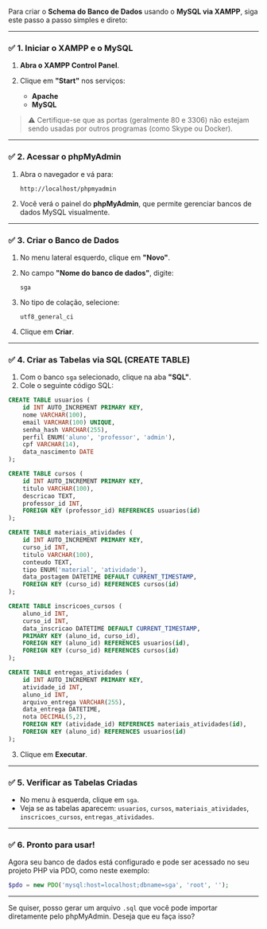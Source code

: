 Para criar o **Schema do Banco de Dados** usando o **MySQL via XAMPP**, siga este passo a passo simples e direto:

---

### ✅ **1. Iniciar o XAMPP e o MySQL**

1. **Abra o XAMPP Control Panel**.
2. Clique em **"Start"** nos serviços:

   * **Apache**
   * **MySQL**

> ⚠️ Certifique-se que as portas (geralmente 80 e 3306) não estejam sendo usadas por outros programas (como Skype ou Docker).

---

### ✅ **2. Acessar o phpMyAdmin**

1. Abra o navegador e vá para:

   ```
   http://localhost/phpmyadmin
   ```

2. Você verá o painel do **phpMyAdmin**, que permite gerenciar bancos de dados MySQL visualmente.

---

### ✅ **3. Criar o Banco de Dados**

1. No menu lateral esquerdo, clique em **"Novo"**.
2. No campo **"Nome do banco de dados"**, digite:

   ```
   sga
   ```
3. No tipo de colação, selecione:

   ```
   utf8_general_ci
   ```
4. Clique em **Criar**.

---

### ✅ **4. Criar as Tabelas via SQL (CREATE TABLE)**

1. Com o banco `sga` selecionado, clique na aba **"SQL"**.
2. Cole o seguinte código SQL:

```sql
CREATE TABLE usuarios (
    id INT AUTO_INCREMENT PRIMARY KEY,
    nome VARCHAR(100),
    email VARCHAR(100) UNIQUE,
    senha_hash VARCHAR(255),
    perfil ENUM('aluno', 'professor', 'admin'),
    cpf VARCHAR(14),
    data_nascimento DATE
);

CREATE TABLE cursos (
    id INT AUTO_INCREMENT PRIMARY KEY,
    titulo VARCHAR(100),
    descricao TEXT,
    professor_id INT,
    FOREIGN KEY (professor_id) REFERENCES usuarios(id)
);

CREATE TABLE materiais_atividades (
    id INT AUTO_INCREMENT PRIMARY KEY,
    curso_id INT,
    titulo VARCHAR(100),
    conteudo TEXT,
    tipo ENUM('material', 'atividade'),
    data_postagem DATETIME DEFAULT CURRENT_TIMESTAMP,
    FOREIGN KEY (curso_id) REFERENCES cursos(id)
);

CREATE TABLE inscricoes_cursos (
    aluno_id INT,
    curso_id INT,
    data_inscricao DATETIME DEFAULT CURRENT_TIMESTAMP,
    PRIMARY KEY (aluno_id, curso_id),
    FOREIGN KEY (aluno_id) REFERENCES usuarios(id),
    FOREIGN KEY (curso_id) REFERENCES cursos(id)
);

CREATE TABLE entregas_atividades (
    id INT AUTO_INCREMENT PRIMARY KEY,
    atividade_id INT,
    aluno_id INT,
    arquivo_entrega VARCHAR(255),
    data_entrega DATETIME,
    nota DECIMAL(5,2),
    FOREIGN KEY (atividade_id) REFERENCES materiais_atividades(id),
    FOREIGN KEY (aluno_id) REFERENCES usuarios(id)
);
```

3. Clique em **Executar**.

---

### ✅ **5. Verificar as Tabelas Criadas**

* No menu à esquerda, clique em `sga`.
* Veja se as tabelas aparecem: `usuarios`, `cursos`, `materiais_atividades`, `inscricoes_cursos`, `entregas_atividades`.

---

### ✅ **6. Pronto para usar!**

Agora seu banco de dados está configurado e pode ser acessado no seu projeto PHP via PDO, como neste exemplo:

```php
$pdo = new PDO('mysql:host=localhost;dbname=sga', 'root', '');
```

---

Se quiser, posso gerar um arquivo `.sql` que você pode importar diretamente pelo phpMyAdmin. Deseja que eu faça isso?